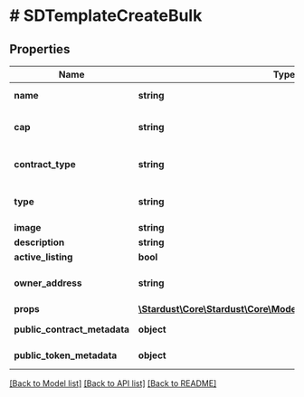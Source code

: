 # # SDTemplateCreateBulk

## Properties

Name | Type | Description | Notes
------------ | ------------- | ------------- | -------------
**name** | **string** | The name of the template (ex. Bronze Axe) |
**cap** | **string** | u96 Number as String (ex. 200000000), default 39614081257132168796771975168 | [optional]
**contract_type** | **string** | The type of custom contract to use for this template. Default will use a shared contract. | [optional]
**type** | **string** | FT is a currency where every instance is the same, NFT is where every token instance differes (ex. FT) | [optional]
**image** | **string** | image url |
**description** | **string** | Description of template | [optional]
**active_listing** | **bool** | Set if the Template is active or not | [optional]
**owner_address** | **string** | Blockchain address to set as owner of the custom contract, if contractType is passed in. | [optional]
**props** | [**\Stardust\Core\Stardust\Core\Model\SDTemplateCreateBulkProps**](SDTemplateCreateBulkProps.md) |  | [optional]
**public_contract_metadata** | **object** | Returned to marketplaces as contract metadata | [optional]
**public_token_metadata** | **object** | Inherited by tokens, and returned to marketplaces as token metadata | [optional]

[[Back to Model list]](../../README.md#models) [[Back to API list]](../../README.md#endpoints) [[Back to README]](../../README.md)
